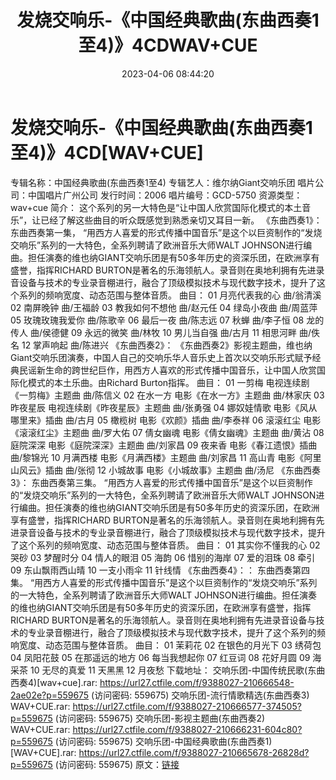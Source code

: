﻿---
title: 发烧交响乐-《中国经典歌曲(东曲西奏1至4)》4CDWAV+CUE
date: 2023-04-06 08:44:20
categories: 古典音乐、新世纪、纯音雅乐
tags: 纯音雅乐
---
# 发烧交响乐-《中国经典歌曲(东曲西奏1至4)》4CD[WAV+CUE]

专辑名称：中国经典歌曲(东曲西奏1至4)
专辑艺人：维尔纳Giant交响乐团
唱片公司：中国唱片广州公司
发行时间：2006
唱片编号：GCD-5750
资源类型：wav+cue
简介：
这个系列的另一大特色是“让中国人欣赏国际化模式的本土音乐”，让已经了解这些曲目的听众既感觉到熟悉亲切又耳目一新。
《东曲西奏1》：
东曲西奏第一集，
“用西方人喜爱的形式传播中国音乐”是这个以巨资制作的“发烧交响乐”系列的一大特色，全系列聘请了欧洲音乐大师WALT
JOHNSON进行编曲。担任演奏的维也纳GIANT交响乐团是有50多年历史的资深乐团，在欧洲享有盛誉，指挥RICHARD
BURTON是著名的乐海领航人。录音则在奥地利拥有先进录音设备与技术的专业录音棚进行，融合了顶级模拟技术与现代数字技术，提升了这个系列的频响宽度、动态范围与整体音质。
曲目：
01 月亮代表我的心 曲/翁清溪
02 南屏晚钟 曲/王福龄
03 教我如何不想他 曲/赵元任
04 绿岛小夜曲 曲/周蓝萍
05 玫瑰玫瑰我爱你 曲/陈歌辛
06 最后一夜 曲/陈志远
07 秋蝉 曲/李子恒
08 龙的传人 曲/侯德健
09 永远的微笑 曲/林牧
10 男儿当自强 曲/古月
11 相思河畔 曲/佚名
12 掌声响起 曲/陈进兴
《东曲西奏2》：
《东曲西奏2》影视主题曲，维也纳Giant交响乐团演奏，中国人自己的交响乐华人音乐史上首次以交响乐形式赋予经典民谣新生命的跨世纪巨作，用西方人喜欢的形式传播中国音乐，让中国人欣赏国际化模式的本土乐曲。由Richard
Burton指挥。
曲目：
01 一剪梅 电视连续剧《一剪梅》主题曲 曲/陈信义
02 在水一方 电影《在水一方》主题曲 曲/林家庆
03 昨夜星辰 电视连续剧《昨夜星辰》主题曲 曲/张勇强
04 娜奴娃情歌 电影《风从哪里来》插曲 曲/古月
05 橄榄树 电影《欢颜》插曲 曲/李泰祥
06 滚滚红尘 电影《滚滚红尘》主题曲 曲/罗大佑
07 倩女幽魂 电影《倩女幽魂》主题曲 曲/黄沾
08 庭院深深 电影《庭院深深》主题曲 曲/刘家昌
09 夜来香 电影《春江遗恨》插曲 曲/黎锦光
10 月满西楼 电影《月满西楼》主题曲 曲/刘家昌
11 高山青 电影《阿里山风云》插曲 曲/张彻
12 小城故事 电影《小城故事》主题曲 曲/汤尼
《东曲西奏3》：
东曲西奏第三集。 “用西方人喜爱的形式传播中国音乐”是这个以巨资制作的“发烧交响乐”系列的一大特色，全系列聘请了欧洲音乐大师WALT
JOHNSON进行编曲。担任演奏的维也纳GIANT交响乐团是有50多年历史的资深乐团，在欧洲享有盛誉，指挥RICHARD
BURTON是著名的乐海领航人。录音则在奥地利拥有先进录音设备与技术的专业录音棚进行，融合了顶级模拟技术与现代数字技术，提升了这个系列的频响宽度、动态范围与整体音质。
曲目：
01 其实你不懂我的心
02 哭砂
03 梦醒时分
04 情人的眼泪
05 海韵
06 惜别的海岸
07 爱的泪珠
08 牵引
09 东山飘雨西山晴
10 一支小雨伞
11 针线情
《东曲西奏4》：：
东曲西奏第四集。
“用西方人喜爱的形式传播中国音乐”是这个以巨资制作的“发烧交响乐”系列的一大特色，全系列聘请了欧洲音乐大师WALT
JOHNSON进行编曲。担任演奏的维也纳GIANT交响乐团是有50多年历史的资深乐团，在欧洲享有盛誉，指挥RICHARD
BURTON是著名的乐海领航人。录音则在奥地利拥有先进录音设备与技术的专业录音棚进行，融合了顶级模拟技术与现代数字技术，提升了这个系列的频响宽度、动态范围与整体音质。
曲目：
01 茉莉花
02 在银色的月光下
03 绣荷包
04 凤阳花鼓
05 在那遥远的地方
06 每当我想起你
07 红豆词
08 花好月圆
09 海采茶
10 无尽的真爱
11 天黑黑
12 月夜愁
下载地址：
交响乐团-中国传统民歌(东曲西奏4)[wav+cue].rar: https://url27.ctfile.com/f/9388027-210666548-2ae02e?p=559675
(访问密码: 559675)
交响乐团-流行情歌精选(东曲西奏3) WAV+CUE.rar: https://url27.ctfile.com/f/9388027-210666577-374505?p=559675
(访问密码: 559675)
交响乐团-影视主题曲(东曲西奏2) WAV+CUE.rar: https://url27.ctfile.com/f/9388027-210666231-604c80?p=559675
(访问密码: 559675)
交响乐团-中国经典歌曲(东曲西奏1)[WAV+CUE].rar: https://url27.ctfile.com/f/9388027-210665678-26828d?p=559675
(访问密码: 559675)
原文：[链接](https://blog.sina.com.cn/s/blog_1647c7e76010311ba.html)
